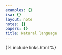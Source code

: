 ```yaml
---
examples: {}
isa: {}
layout: note
notes: {}
papers: {}
title: Natural language
---
```

{% include links.html %}
